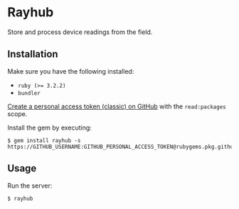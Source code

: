 # Rayhub

Store and process device readings from the field.

## Installation

Make sure you have the following installed:
* `ruby (>= 3.2.2)`
* `bundler`

[Create a personal access token (classic) on GitHub](https://docs.github.com/en/authentication/keeping-your-account-and-data-secure/managing-your-personal-access-tokens#creating-a-personal-access-token-classic) with the `read:packages` scope.

Install the gem by executing:

    $ gem install rayhub -s https://GITHUB_USERNAME:GITHUB_PERSONAL_ACCESS_TOKEN@rubygems.pkg.github.com/nihil2501/

## Usage

Run the server:

    $ rayhub
